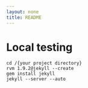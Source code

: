 ```yaml
---
layout: none
title: README
---
```


# Local testing

    cd /{your project directory}
    rvm 1.9.2@jekyll --create
    gem install jekyll
    jekyll --server --auto